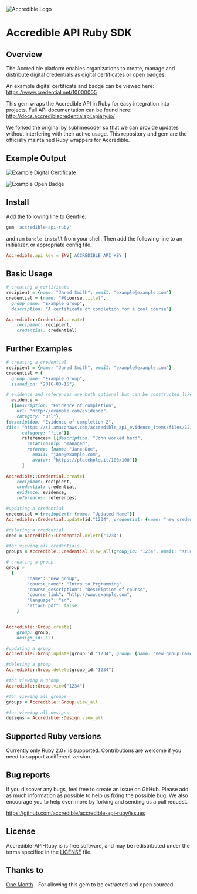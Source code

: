 ![Accredible Logo](https://s3.amazonaws.com/accredible-cdn/accredible_logo_sm.png)

# Accredible API Ruby SDK
Overview
--------
The Accredible platform enables organizations to create, manage and distribute digital credentials as digital certificates or open badges.

An example digital certificate and badge can be viewed here: https://www.credential.net/10000005

This gem wraps the Accredible API in Ruby for easy integration into projects. Full API documentation can be found here: http://docs.accrediblecredentialapi.apiary.io/ 

We forked the original by sublimecoder so that we can provide updates without interfering with their active usage. This repository and gem are the officially maintained Ruby wrappers for Accredible.

Example Output
--------------
![Example Digital Certificate](https://s3.amazonaws.com/accredible-cdn/example-digital-certificate.png)

![Example Open Badge](https://s3.amazonaws.com/accredible-cdn/example-digital-badge.png)

Install
--------
Add the following line to Gemfile:

```ruby
gem 'accredible-api-ruby'
```
and run `bundle install` from your shell.
Then add the following line to an initializer, or appropriate config file.

```ruby
Accredible.api_key = ENV['ACCREDIBLE_API_KEY']
```

Basic Usage
-----------
```ruby
# creating a certificate
recipient = {name: "Jared Smith", email: "example@example.com"}
credential = {name: "#{course.title}",
  group_name: "Example Group",
  description: "A certificate of completion for a cool course"}

Accredible::Credential.create(
    recipient: recipient, 
    credential: credential)
```

Further Examples
-----------
```ruby
# creating a credential
recipient = {name: "Jared Smith", email: "example@example.com"}
credential = {
  group_name: "Example Group",
  issued_on: "2016-03-15"}

# evidence and references are both optional but can be constructed like this
  evidence =
  [{description: "Evidence of completion",
    url: "http://example.com/evidence",
    category: "url"},
{description: "Evidence of completion 2",
file: "https://s3.amazonaws.com/accredible_api_evidence_items/files/12/original/open-uri20140316-15266-1m3by6h.jpeg",
      category: "file"}]
      references= [{description: "John worked hard", 
        relationship: "managed",
        referee: {name: "Jane Doe", 
          email: "jane@example.com",
          avatar: "https://placehold.it/100x100"}}
      ]

Accredible::Credential.create(
    recipient: recipient, 
    credential: credential,
    evidence: evidence,
    references: references)

#updating a credential
credential = {reciopient: {name: "Updated Name"}}
Accredible::Credential.update(id:"1234", credential: {name: "new credential name"})

#deleting a credential
cred = Accredible::Credential.delete("1234")

#for viewing all credentials
groups = Accredible::Credential.view_all(group_id: "1234", email: "student@example.com")

# creating a group
group = 
  {
        "name": "new group",
        "course_name": "Intro to Prgramming",
        "course_description": "Description of course",
        "course_link": "http://www.example.com",
        "language": "en",
        "attach_pdf": false
    }


Accredible::Group.create(
    group: group, 
    design_id: 12)

#updating a group
Accredible::Group.update(group_id:"1234", group: {name: "new group name"})

#deleting a group
Accredible::Group.delete(group_id:"1234")

#for viewing a group
Accredible::Group.view("1234")

#for viewing all groups
groups = Accredible::Group.view_all

#for viewing all designs
designs = Accredible::Design.view_all

```
Supported Ruby versions
-----------------------
  Currently only Ruby 2.0+ is supported. Contributions are welcome if you need to
  support a different version.

Bug reports
-----------

If you discover any bugs, feel free to create an issue on GitHub. Please add as much information as possible to help us fixing the possible bug. We also encourage you to help even more by forking and sending us a pull request.

https://github.com/accredible/accredible-api-ruby/issues

License
-------
Accredible-API-Ruby is is free software, and may be redistributed under the 
terms specified in the [LICENSE](/LICENSE) file.

Thanks to
---------
[One Month](http://onemonth.com) - For allowing this gem to be extracted and open sourced.

